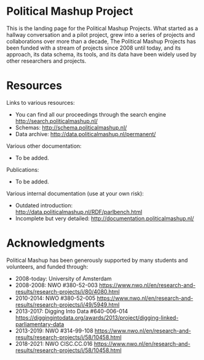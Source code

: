 # Political Mashup Project

This is the landing page for the Political Mashup Projects.  What started as a hallway conversation and a pilot project, grew into a series of projects and collaborations over more than a decade, The Political Mashup Projects has been funded with a stream of projects since 2008 until today, and its approach, its data schema, its tools, and its data have been widely used by other researchers and projects. 

# Resources

Links to various resources:
* You can find all our proceedings through the search engine <http://search.politicalmashup.nl/>
* Schemas: <http://schema.politicalmashup.nl/>
* Data archive: <http://data.politicalmashup.nl/permanent/>

Various other documentation:
* To be added.

Publications: 
* To be added.

Various internal documentation (use at your own risk):
* Outdated introduction: <http://data.politicalmashup.nl/RDF/parlbench.html> 
* Incomplete but very detailed: <http://documentation.politicalmashup.nl/>

# Acknowledgments

Political Mashup has been generously supported by many students and volunteers, and funded through:
* 2008-today: University of Amsterdam
* 2008-2008: NWO #380-52-003 <https://www.nwo.nl/en/research-and-results/research-projects/i/80/4080.html>
* 2010-2014: NWO #380-52-005 <https://www.nwo.nl/en/research-and-results/research-projects/i/49/5949.html> 
* 2013-2017: Digging Into Data #640-006-014 <https://diggingintodata.org/awards/2013/project/digging-linked-parliamentary-data>
* 2013-2019: NWO #314-99-108 <https://www.nwo.nl/en/research-and-results/research-projects/i/58/10458.html>
* 2018-2021: NWO CISC.CC.016 <https://www.nwo.nl/en/research-and-results/research-projects/i/58/10458.html>



